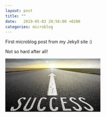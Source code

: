 ```yaml
---
layout: post
title: ""
date:   2019-05-02 20:56:00 +0200
categories: microblog
---
```


First microblog post from my Jekyll site :)

Not so hard after all!

<img src="../images/success.jpg" alt="success">
